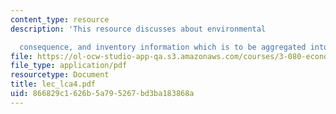 ```yaml
---
content_type: resource
description: 'This resource discusses about environmental

  consequence, and inventory information which is to be aggregated into fewer metrics.'
file: https://ol-ocw-studio-app-qa.s3.amazonaws.com/courses/3-080-economic-environmental-issues-in-materials-selection-fall-2005/866829c1626b5a795267bd3ba183868a_lec_lca4.pdf
file_type: application/pdf
resourcetype: Document
title: lec_lca4.pdf
uid: 866829c1-626b-5a79-5267-bd3ba183868a
---
```


